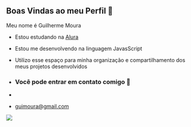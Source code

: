 ## Boas Vindas ao meu Perfil 💙

Meu nome é Guilherme Moura

- Estou estudando na [Alura](https://www.alura.com.br)
- Estou me desenvolvendo na linguagem JavasScript
- Utilizo esse espaço para minha organização e compartilhamento dos meus projetos desenvolvidos

- ### Você pode entrar em contato comigo 📧
- 
- guimoura@gmail.com

![](https://media1.tenor.com/m/ocEDQd5kXf4AAAAd/gokublack-dbs.gif)
